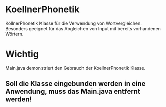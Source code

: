# KoellnerPhonetik
KöllnerPhonetik Klasse für die Verwendung von Wortvergleichen. Besonders geeignet für das Abgleichen von Input mit bereits vorhandenen Wörtern.

# Wichtig
Main.java demonstriert den Gebrauch der KoellnerPhonetik Klasse.
## Soll die Klasse eingebunden werden in eine Anwendung, muss das Main.java entfernt werden!
